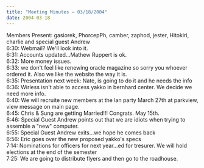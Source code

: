 ```yaml
---
title: "Meeting Minutes – 03/18/2004"
date: 2004-03-18
---
```

Members Present:  gasiorek, PhorcepPh, camber, zaphod, jester, Hitokiri, charlie and special guest Andrew<br>
6:30: Webmail?  We'll look into it.<br>
6:31: Accounts updated...Mathew Ruppert is ok.<br>
6:32: More money issues.<br>
6:33: we don't feel like renewing oracle magazine so sorry you whoever ordered it.  Also we like the website the way it is.<br>
6:35: Presentation next week: Nate, is going to do it and he needs the info<br>
6:36: Wirless isn't able to access yakko in bernhard center.  We decide we need more info.<br>
6:40: We will recruite new members at the lan party March 27th at parkview, view message on main page.<br>
6:45: Chris & Sung are getting Married!!!  Congrats.  May 15th.  <br>
6:46: Special Guest Andrew points out that we are idiots when trying to assemble a "new" computer.  <br>
6:55: Special Guest Andrew exits...we hope he comes back<br>
6:56: Eric goes over the new proposed yakko's specs<br>
7:14: Nominations for officers for next year...ed for tresurer.  We will hold elections at the end of the semester<br>
7:25: We are going to distribute flyers and then go to the roadhouse.<br>

